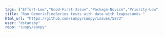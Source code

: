 ```yaml
---
tags: ["Effort-Low","Good-First-Issue","Package-Novice","Priority-Low","astronomy","astropy","hacktoberfest","python","solar","solar-physics","sun","sunpy","timeseries"]
title: "Run GenericTimeSeries tests with data with leapseconds "
html_url: "https://github.com/sunpy/sunpy/issues/5873"
user: "dstansby"
repo: "sunpy/sunpy"
---
```



